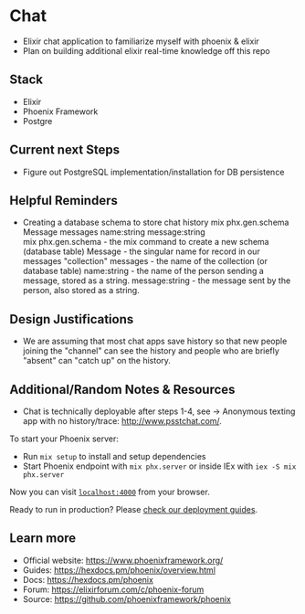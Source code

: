 # Chat
 * Elixir chat application to familiarize myself with phoenix & elixir
 * Plan on building additional elixir real-time knowledge off this repo

## Stack
  * Elixir
  * Phoenix Framework
  * Postgre

## Current next Steps
  * Figure out PostgreSQL implementation/installation for DB persistence

## Helpful Reminders
  * Creating a database schema to store chat history
    mix phx.gen.schema Message messages name:string message:string
    <br/>
    mix phx.gen.schema - the mix command to create a new schema (database table)
    Message - the singular name for record in our messages "collection"
    messages - the name of the collection (or database table)
    name:string - the name of the person sending a message, stored as a string.
    message:string - the message sent by the person, also stored as a string.

## Design Justifications
  * We are assuming that most chat apps save history so that new people joining the "channel" can see the history and people who are briefly "absent" can "catch up" on the history.

## Additional/Random Notes & Resources
  * Chat is technically deployable after steps 1-4,
    see -> Anonymous texting app with no history/trace: http://www.psstchat.com/.


To start your Phoenix server:

  * Run `mix setup` to install and setup dependencies
  * Start Phoenix endpoint with `mix phx.server` or inside IEx with `iex -S mix phx.server`

Now you can visit [`localhost:4000`](http://localhost:4000) from your browser.

Ready to run in production? Please [check our deployment guides](https://hexdocs.pm/phoenix/deployment.html).

## Learn more

  * Official website: https://www.phoenixframework.org/
  * Guides: https://hexdocs.pm/phoenix/overview.html
  * Docs: https://hexdocs.pm/phoenix
  * Forum: https://elixirforum.com/c/phoenix-forum
  * Source: https://github.com/phoenixframework/phoenix

